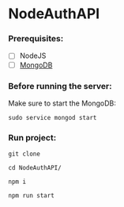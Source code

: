 # NodeAuthAPI


### Prerequisites:
- [ ] NodeJS
- [ ] [MongoDB](https://docs.mongodb.com/manual/tutorial/install-mongodb-on-ubuntu/)

### Before running the server:
Make sure to start the MongoDB:

`sudo service mongod start`

### Run project:

`git clone`

`cd NodeAuthAPI/`

`npm i`

`npm run start`